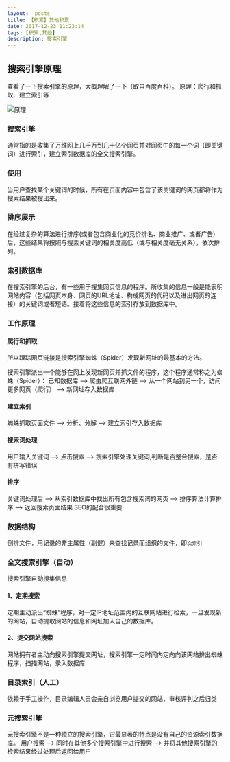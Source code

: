 ```yaml
---
layout: _posts
title: 【积累】其他积累
date: 2017-12-23 11:23:14
tags: [积累,其他]
description: 搜索引擎
---
```


## 搜索引擎原理
查看了一下搜索引擎的原理，大概理解了一下（取自百度百科）。
原理：爬行和抓取、建立索引等

![原理](/blog/img/article/搜索引擎原理.jpg)
### 搜索引擎
通常指的是收集了万维网上几千万到几十亿个网页并对网页中的每一个词（即关键词）进行索引，建立索引数据库的全文搜索引擎。
### 使用
当用户查找某个关键词的时候，所有在页面内容中包含了该关键词的网页都将作为搜索结果被搜出来。
### 排序展示
在经过复杂的算法进行排序(或者包含商业化的竞价排名、商业推广、或者广告)后，这些结果将按照与搜索关键词的相关度高低（或与相关度毫无关系），依次排列。

### 索引数据库
在搜索引擎的后台，有一些用于搜集网页信息的程序。所收集的信息一般是能表明网站内容（包括网页本身、网页的URL地址、构成网页的代码以及进出网页的连接）的关键词或者短语。接着将这些信息的索引存放到数据库中。

### 工作原理

#### 爬行和抓取
所以跟踪网页链接是搜索引擎蜘蛛（Spider）发现新网址的最基本的方法。

搜索引擎派出一个能够在网上发现新网页并抓文件的程序，这个程序通常称之为蜘蛛（Spider）：
已知数据库 ——> 爬虫爬互联网外链 ——> 从一个网站到另一个，访问更多网页（爬行） ——> 新网址存入数据库

#### 建立索引
蜘蛛抓取页面文件 ——> 分析、分解 ——> 建立索引存入数据库

#### 搜索词处理
用户输入关键词 ——> 点击搜索  ——> 搜索引擎处理关键词,判断是否整合搜索，是否有拼写错误

#### 排序
关键词处理后 ——> 从索引数据库中找出所有包含搜索词的网页 ——> 排序算法计算排序 ——> 返回搜索页面结果
SEO的配合很重要

### 数据结构
倒排文件，用记录的非主属性（副健）来查找记录而组织的文件，即`次索引`

### 全文搜索引擎（自动）
搜索引擎自动搜集信息
#### 1、定期搜索
定期主动派出“蜘蛛”程序，对一定IP地址范围内的互联网站进行检索，一旦发现新的网站，自动提取网站的信息和网址加入自己的数据库。
#### 2、提交网站搜索
网站拥有者主动向搜索引擎提交网址，搜索引擎一定时间内定向向该网站排出蜘蛛程序，扫描网站，录入数据库

### 目录索引（人工）
依赖于手工操作，目录编辑人员会亲自浏览用户提交的网站，审核评判之后归类

### 元搜索引擎
元搜索引擎不是一种独立的搜索引擎，它最显著的特点是没有自己的资源索引数据库。
用户搜索 ——> 同时在其他多个搜索引擎中进行搜索 ——> 并将其他搜索引擎的检索结果经过处理后返回给用户
